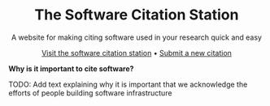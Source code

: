 <div align="center">
  <h1>The Software Citation Station</h1>
  <p>A website for making citing software used in your research quick and easy</p>
</div>

<p align="center">
  <a href="https://www.tomwagg.com/software-cite/">Visit the software citation station</a>
  • 
  <a href="https://github.com/TomWagg/software-cite/issues/new?assignees=&labels=new-citation&projects=&template=01-citation.md&title=">Submit a new citation</a>
</p>

**Why is it important to cite software?**

TODO: Add text explaining why it is important that we acknowledge the efforts of people building software infrastructure
